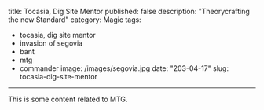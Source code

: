 title: Tocasia, Dig Site Mentor
published: false
description: "Theorycrafting the new Standard"
category: Magic
tags:
 - tocasia, dig site mentor
 - invasion of segovia
 - bant
 - mtg
 - commander
image: /images/segovia.jpg
date: "203-04-17"
slug: tocasia-dig-site-mentor
---

This is some content related to MTG.